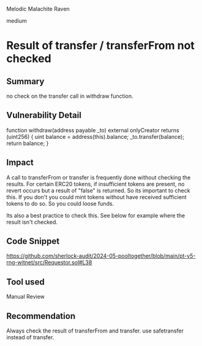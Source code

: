 Melodic Malachite Raven

medium

# Result of transfer / transferFrom not checked

## Summary
no check on the transfer call in withdraw function.
## Vulnerability Detail
 function withdraw(address payable _to) external onlyCreator returns (uint256) {
        uint balance = address(this).balance;
        _to.transfer(balance);
        return balance;
    }

## Impact
A call to transferFrom or transfer is frequently done without checking the results. For certain ERC20 tokens, if insufficient tokens are present, no revert occurs but a result of "false" is returned. So its important to check this. If you don't you could mint tokens without have received sufficient tokens to do so. So you could loose funds.

Its also a best practice to check this. See below for example where the result isn't checked.
## Code Snippet
https://github.com/sherlock-audit/2024-05-pooltogether/blob/main/pt-v5-rng-witnet/src/Requestor.sol#L38
## Tool used

Manual Review

## Recommendation
Always check the result of transferFrom and transfer.
use safetransfer instead of transfer.